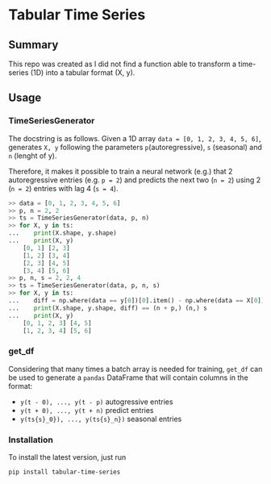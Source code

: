 # Tabular Time Series

## Summary

This repo was created as I did not find a function able to transform a time-series (1D) into a tabular format (X, y).

## Usage

### TimeSeriesGenerator

The docstring is as follows. Given a 1D array `data = [0, 1, 2, 3, 4, 5, 6]`, generates `X, y` following the parameters `p`(autoregressive), `s` (seasonal) and `n` (lenght of y).

Therefore, it makes it possible to train a neural network (e.g.) that 2 autoregressive entries (e.g. `p = 2`) and predicts the next two (`n = 2`) using 2 (`n = 2`) entries with lag 4 (`s = 4`).

```python
>> data = [0, 1, 2, 3, 4, 5, 6]
>> p, n = 2, 2
>> ts = TimeSeriesGenerator(data, p, n)
>> for X, y in ts:
...    print(X.shape, y.shape)
...    print(X, y)
    [0, 1] [2, 3]
    [1, 2] [3, 4]
    [2, 3] [4, 5]
    [3, 4] [5, 6]
>> p, n, s = 2, 2, 4
>> ts = TimeSeriesGenerator(data, p, n, s)
>> for X, y in ts:
...    diff = np.where(data == y[0])[0].item() - np.where(data == X[0])[0].item()
...    print(X.shape, y.shape, diff) == (n + p,) (n,) s
...    print(X, y)
    [0, 1, 2, 3] [4, 5]
    [1, 2, 3, 4] [5, 6]
```

### get_df

Considering that many times a batch array is needed for training, `get_df` can be used to generate a `pandas` DataFrame that will contain columns in the format:

- `y(t - 0), ..., y(t - p)` autogressive entries
- `y(t + 0), ..., y(t + n)` predict entries
- `y(ts{s}_0}), ..., y(ts{s}_n})` seasonal entries

### Installation

To install the latest version, just run

```bash
pip install tabular-time-series
```
